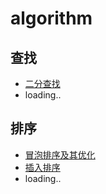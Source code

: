 # algorithm

## 查找

- [二分查找](./code/BinarySearch.cpp)
- loading..

## 排序

- [冒泡排序及其优化](./code/BubbleSort.cpp)
- [插入排序](./code/InsertionSort.cpp)
- loading..
